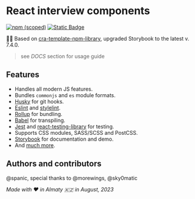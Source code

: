 # React interview components

<a href="https://www.npmjs.com/package/@spanic/react-interview-components" target="_blank" title="Open @spanic/react-interview-components NPM package">![npm (scoped)](https://img.shields.io/npm/v/%40spanic/react-interview-components?style=for-the-badge&logo=npm&logoColor=white)</a> <a href="https://master--64efbbdd17b6d0944f4367db.chromatic.com/?path=/docs/components-offer--docs" target="_blank" title="Open Chromatic Storybook showcases">![Static Badge](https://img.shields.io/badge/Showcases-red?style=for-the-badge&logo=chromatic&logoColor=white&label=open)</a>

💅🏻 Based on [cra-template-npm-library](https://morewings.github.io/cra-template-npm-library), upgraded Storybook to the latest v. 7.4.0.

> see _DOCS_ section for usage guide

## Features

- Handles all modern JS features.
- Bundles `commonjs` and `es` module formats.
- [Husky](https://github.com/typicode/husky) for git hooks.
- [Eslint](https://eslint.org/) and [stylelint](https://stylelint.io/).
- [Rollup](https://rollupjs.org/guide/en/) for bundling.
- [Babel](https://babeljs.io/) for transpiling.
- [Jest](https://jestjs.io/) and [react-testing-library](https://testing-library.com/docs/react-testing-library/intro) for testing.
- Supports CSS modules, SASS/SCSS and PostCSS.
- [Storybook](https://storybook.js.org/) for documentation and demo.
- And [much more](https://cra-template-npm-library.netlify.com/).

## Authors and contributors

@spanic, special thanks to @morewings, @sky0matic

_Made with ❤️ in Almaty 🇰🇿 in August, 2023_
